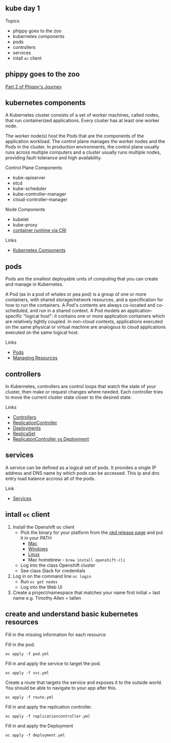 kube day 1
----------

Topics

* phippy goes to the zoo
* kubernetes components
* pods
* controllers
* services
* intall `oc` client

phippy goes to the zoo
----------------------

[Part 2 of Phippy's Journey](https://www.cncf.io/phippy-goes-to-the-zoo-book/)

kubernetes components
---------------------

A Kubernetes cluster consists of a set of worker machines, called nodes, that run containerized applications. Every cluster has at least one worker node.

The worker node(s) host the Pods that are the components of the application workload. The control plane manages the worker nodes and the Pods in the cluster. In production environments, the control plane usually runs across multiple computers and a cluster usually runs multiple nodes, providing fault-tolerance and high availability.

Control Plane Components
* kube-apiserver
* etcd
* kube-scheduler
* kube-controller-manager
* cloud-controller-manager

Node Components
* kubelet
* kube-proxy
* [container runtime via CRI](https://github.com/kubernetes/community/blob/master/contributors/devel/sig-node/container-runtime-interface.md)


Links
* [Kubernetes Components](https://kubernetes.io/docs/concepts/overview/components/)

pods
----

Pods are the smallest deployable units of computing that you can create and manage in Kubernetes.

A Pod (as in a pod of whales or pea pod) is a group of one or more containers, with shared storage/network resources, and a specification for how to run the containers. A Pod's contents are always co-located and co-scheduled, and run in a shared context. A Pod models an application-specific "logical host": it contains one or more application containers which are relatively tightly coupled. In non-cloud contexts, applications executed on the same physical or virtual machine are analogous to cloud applications executed on the same logical host.

Links
* [Pods](https://kubernetes.io/docs/concepts/workloads/pods/)
* [Managing Resources](https://kubernetes.io/docs/concepts/configuration/manage-resources-containers/)

controllers
-----------

In Kubernetes, controllers are control loops that watch the state of your cluster, then make or request changes where needed. Each controller tries to move the current cluster state closer to the desired state.

Links
* [Controllers](https://kubernetes.io/docs/concepts/architecture/controller/)
* [ReplicationController](https://kubernetes.io/docs/concepts/workloads/controllers/replicationcontroller/)
* [Deployments](https://kubernetes.io/docs/concepts/workloads/controllers/deployment/)
* [ReplicaSet](https://kubernetes.io/docs/concepts/workloads/controllers/replicaset/)
* [ReplicatonController vs Deployment](https://ryaneschinger.com/blog/rolling-updates-kubernetes-replication-controllers-vs-deployments/)

services
--------

A service can be defined as a logical set of pods. It provides a single IP address and DNS name by which pods can be accessed. This ip and dns entry load balance accross all of the pods.

Link
* [Services](https://kubernetes.io/docs/concepts/services-networking/service/)

intall `oc` client
------------------

1. Install the Openshift oc client
    * Pick the binary for your platform from the [okd release page](https://github.com/openshift/okd/releases/tag/4.5.0-0.okd-2020-09-04-180756) and put it in your PATH
        * [Mac](https://github.com/openshift/okd/releases/download/4.5.0-0.okd-2020-09-04-180756/openshift-client-mac-4.5.0-0.okd-2020-09-04-180756.tar.gz)
        * [Windows](https://github.com/openshift/okd/releases/download/4.5.0-0.okd-2020-09-04-180756/openshift-client-windows-4.5.0-0.okd-2020-09-04-180756.zip)
        * [Linux](https://github.com/openshift/okd/releases/download/4.5.0-0.okd-2020-09-04-180756/openshift-client-linux-4.5.0-0.okd-2020-09-04-180756.tar.gz)
        * Mac homebrew - `brew install openshift-cli`
    * Log into the class Openshift cluster
    * See class Slack for credentials
2. Log in on the command line `oc login`
    * Run `oc get nodes`
    * Log into the Web UI
3. Create a project/namespace that matches your name
first initial + last name e.g. Timothy Allen = tallen

create and understand basic kubernetes resources
------------------------------------------------

Fill in the missing information for each resource

Fill in the pod.

    oc apply -f pod.yml

Fill in and apply the service to target the pod.

    oc apply -f svc.yml

Create a route that targets the service and exposes it to the outside world. You should be able to navigate to your app after this.

    oc apply -f route.yml

Fill in and apply the replication controller.

    oc apply -f replicationcontroller.yml

Fill in and apply the Deployment

    oc apply -f deployment.yml
